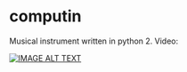 # computin
Musical instrument written in python 2. Video:

[![IMAGE ALT TEXT](http://img.youtube.com/vi/1eYPLZhYh7U/0.jpg)](http://www.youtube.com/watch?v=1eYPLZhYh7U "Video Title")
